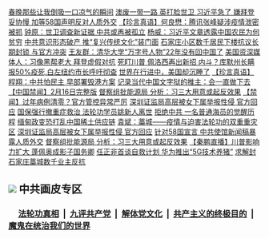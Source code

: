 <tr><td colspan="2" align="left"><a href="https://fdcydnut.xhuyd.press/?name=c1307419&key=encdeuyadochlaxz&from=pw2">春晚那些让我倒吸一口凉气的瞬间</a></td></tr>
<tr><td colspan="2" align="left"><a href="https://fdcydnut.xhuyd.press/?name=c1307443&key=encdeuyadochlaxz&from=pw2">澳废一带一路 英打脸世卫  习近平急了 嫌拜登妥协慢 加等58国声明反对人质外交</a></td></tr>
<tr><td colspan="2" align="left"><a href="https://fdcydnut.xhuyd.press/?name=c1307457&key=encdeuyadochlaxz&from=pw2">【珍言真语】何良懋：腾讯张峰疑涉疫情泄密被抓</a></td></tr>
<tr><td colspan="2" align="left"><a href="https://fdcydnut.xhuyd.press/?name=c1307418&key=encdeuyadochlaxz&from=pw2">钟原：世卫调查新证据 中共或再被孤立</a></td></tr>
<tr><td colspan="2" align="left"><a href="https://fdcydnut.xhuyd.press/?name=c1307425&key=encdeuyadochlaxz&from=pw2">杨威：习近平文章透露中国农民为何贫穷</a></td></tr>
<tr><td colspan="2" align="left"><a href="https://fdcydnut.xhuyd.press/?name=c1307456&key=encdeuyadochlaxz&from=pw2">中共意识形态破产 推“复兴传统文化”装门面</a></td></tr>
<tr><td colspan="2" align="left"><a href="https://fdcydnut.xhuyd.press/?name=c1307407&key=encdeuyadochlaxz&from=pw2">石家庄小区数千居民下楼抗议长期封锁 与官方冲突</a></td></tr>
<tr><td colspan="2" align="left"><a href="https://fdcydnut.xhuyd.press/?name=c1307416&key=encdeuyadochlaxz&from=pw2">王友群：清华大学“万字号人物”22年没有回中国了</a></td></tr>
<tr><td colspan="2" align="left"><a href="https://fdcydnut.xhuyd.press/?name=c1307429&key=encdeuyadochlaxz&from=pw2">美国资深媒体人：习像黑帮老大 拜登虚假对抗</a></td></tr>
<tr><td colspan="2" align="left"><a href="https://fdcydnut.xhuyd.press/?name=c1307403&key=encdeuyadochlaxz&from=pw2">死盯川普 佩洛西再出新招 内斗？库默州长瞒报50%疫死,白左纽约市长呼吁彻查</a></td></tr>
<tr><td colspan="2" align="left"><a href="https://fdcydnut.xhuyd.press/?name=c1307430&key=encdeuyadochlaxz&from=pw2">世界在行进中，美国却沉睡了</a></td></tr>
<tr><td colspan="2" align="left"><a href="https://fdcydnut.xhuyd.press/?name=c1307401&key=encdeuyadochlaxz&from=pw2">【珍言真语】程翔：中共怕民主 早部署毁港方案</a></td></tr>
<tr><td colspan="2" align="left"><a href="https://fdcydnut.xhuyd.press/?name=c1307433&key=encdeuyadochlaxz&from=pw2">记录当代中国文字狱的推主：会一直做下去</a></td></tr>
<tr><td colspan="2" align="left"><a href="https://fdcydnut.xhuyd.press/?name=c1307406&key=encdeuyadochlaxz&from=pw2">【中国禁闻】2月16日完整版</a></td></tr>
<tr><td colspan="2" align="left"><a href="https://fdcydnut.xhuyd.press/?name=c1307459&key=encdeuyadochlaxz&from=pw2">督察组批能源局 分析：习三大用意或起反效果</a></td></tr>
<tr><td colspan="2" align="left"><a href="https://fdcydnut.xhuyd.press/?name=c1307395&key=encdeuyadochlaxz&from=pw2">【禁闻】过年病例清零？官方管控异常严厉</a></td></tr>
<tr><td colspan="2" align="left"><a href="https://fdcydnut.xhuyd.press/?name=c1307432&key=encdeuyadochlaxz&from=pw2">深圳证监局高层被女下属举报性侵 官方回应</a></td></tr>
<tr><td colspan="2" align="left"><a href="https://fdcydnut.xhuyd.press/?name=c1307450&key=encdeuyadochlaxz&from=pw2">国保强行撤重症救治 法轮功学员姚新人离世</a></td></tr>
<tr><td colspan="2" align="left"><a href="https://fdcydnut.xhuyd.press/?name=c1307431&key=encdeuyadochlaxz&from=pw2">拒绝中共 一名普通海员的觉醒历程</a></td></tr>
<tr><td colspan="2" align="left"><a href="https://fdcydnut.xhuyd.press/?name=c1307413&key=encdeuyadochlaxz&from=pw2">缅甸政变恐打乱中国稀土供应链</a></td></tr>
<tr><td colspan="2" align="left"><a href="https://fdcydnut.xhuyd.press/?name=c1307417&key=encdeuyadochlaxz&from=pw2">袁斌：藁城——疫情与迫害法轮功的双重重灾区</a></td></tr>
<tr><td colspan="2" align="left"><a href="https://fdcydnut.xhuyd.press/?name=c1307451&key=encdeuyadochlaxz&from=pw2">深圳证监局高层被女下属举报性侵 官方回应</a></td></tr>
<tr><td colspan="2" align="left"><a href="https://fdcydnut.xhuyd.press/?name=c1307423&key=encdeuyadochlaxz&from=pw2">针对58国宣言 中共使馆新闻稿暴露人质外交</a></td></tr>
<tr><td colspan="2" align="left"><a href="https://fdcydnut.xhuyd.press/?name=c1307424&key=encdeuyadochlaxz&from=pw2">督察组批能源局 分析：习三大用意或起反效果</a></td></tr>
<tr><td colspan="2" align="left"><a href="https://fdcydnut.xhuyd.press/?name=c1307483&key=encdeuyadochlaxz&from=pw2">【秦鹏直播】川普影响力扩大 蓬佩奥成影子国务卿</a></td></tr>
<tr><td colspan="2" align="left"><a href="https://fdcydnut.xhuyd.press/?name=c1307414&key=encdeuyadochlaxz&from=pw2">任正非首谈自救计划 华为推出“5G技术养猪”</a></td></tr>
<tr><td colspan="2" align="left"><a href="https://fdcydnut.xhuyd.press/?name=c1307409&key=encdeuyadochlaxz&from=pw2">求解封 石家庄藁城数千业主反抗</a></td></tr>

 </Table>

## <img src="https://img.icons8.com/cute-clipart/2x/circled-right.png"> 中共画皮专区


 ### &nbsp;&nbsp;&nbsp;&nbsp; [法轮功真相](https://github.com/begood0513/basic/blob/master/README.md) &nbsp;|&nbsp; [九评共产党](https://github.com/begood0513/9ping.md/blob/master/README.md) &nbsp;|&nbsp; [解体党文化](https://github.com/begood0513/jtdwh.md/blob/master/README.md)   &nbsp;|&nbsp; [共产主义的终极目的](https://github.com/begood0513/gczydzjmd.md/blob/master/README.md) &nbsp;|&nbsp; [魔鬼在统治我们的世界](https://github.com/begood0513/gczydzjmd.md/blob/master/README.md) 

